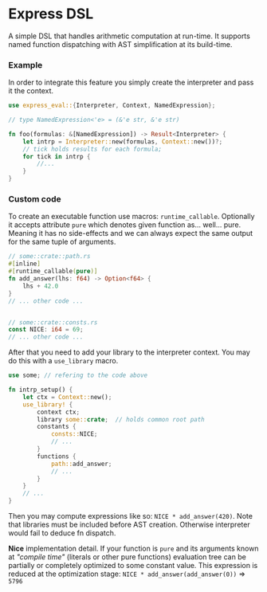 # Express DSL

A simple DSL that handles arithmetic computation at run-time.
It supports named function dispatching with AST simplification at its build-time.


### Example

In order to integrate this feature you simply create the interpreter and pass it the context.
``` rust
use express_eval::{Interpreter, Context, NamedExpression};

// type NamedExpression<'e> = (&'e str, &'e str)

fn foo(formulas: &[NamedExpression]) -> Result<Interpreter> {
    let intrp = Interpreter::new(formulas, Context::new())?;
    // tick holds results for each formula;
    for tick in intrp {
        //...
    }
}
```


### Custom code

To create an executable function use macros: `runtime_callable`.
Optionally it accepts attribute `pure` which denotes given function as... well... pure. Meaning it has no side-effects and we can always expect the same output for the same tuple of arguments.
``` rust
// some::crate::path.rs
#[inline]
#[runtime_callable(pure)]
fn add_answer(lhs: f64) -> Option<f64> {
    lhs + 42.0
}
// ... other code ...


// some::crate::consts.rs
const NICE: i64 = 69;
// ... other code ...
```

After that you need to add your library to the interpreter context. You may do this with a `use_library` macro.
``` rust
use some; // refering to the code above

fn intrp_setup() {
    let ctx = Context::new();
    use_library! {
        context ctx;
        library some::crate;  // holds common root path
        constants {
            consts::NICE;
            // ...
        }
        functions {
            path::add_answer;
            // ...
        }
    }
    // ... 
}
```

Then you may compute expressions like so: `NICE * add_answer(420)`. Note that libraries must be included before AST creation. Otherwise interpreter would fail to deduce fn dispatch. 

**Nice** implementation detail. If your function is `pure` and its arguments known at _"compile time"_ (literals or other pure functions) evaluation tree can be partially or completely optimized to some constant value. This expression is reduced at the optimization stage: `NICE * add_answer(add_answer(0))` => `5796`
